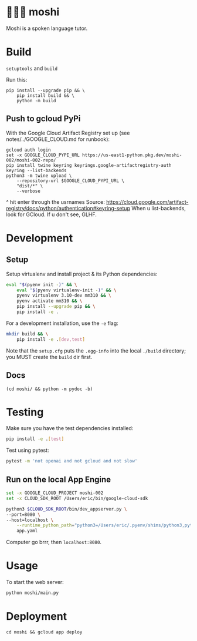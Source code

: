 # 🧑💬🤖 moshi
Moshi is a spoken language tutor.

# Build
`setuptools` and `build`

Run this:
```
pip install --upgrade pip && \
    pip install build && \
    python -m build
```

## Push to gcloud PyPi
With the Google Cloud Artifact Registry set up (see notes/../GOOGLE_CLOUD.md for runbook):
```fish
gcloud auth login
set -x GOOGLE_CLOUD_PYPI_URL https://us-east1-python.pkg.dev/moshi-002/moshi-002-repo/
pip install twine keyring keyrings.google-artifactregistry-auth
keyring --list-backends
python3 -m twine upload \
    --repository-url $GOOGLE_CLOUD_PYPI_URL \
    "dist/*" \
    --verbose
```
^ hit enter through the usrnames
Source: https://cloud.google.com/artifact-registry/docs/python/authentication#keyring-setup
When u list-backends, look for GCloud. If u don't see, GLHF.

# Development

## Setup

Setup virtualenv and install project & its Python dependencies:
```bash
eval "$(pyenv init -)" && \
    eval "$(pyenv virtualenv-init -)" && \
    pyenv virtualenv 3.10-dev mm310 && \
    pyenv activate mm310 && \
    pip install --upgrade pip && \
    pip install -e .
```

For a development installation, use the `-e` flag:
```sh
mkdir build && \
    pip install -e .[dev,test]
```
Note that the `setup.cfg` puts the `.egg-info` into the local `./build` directory; you MUST create the `build` dir first.

## Docs
```
(cd moshi/ && python -m pydoc -b)
```

# Testing
Make sure you have the test dependencies installed:
```bash
pip install -e .[test]
```

Test using pytest:
```bash
pytest -m 'not openai and not gcloud and not slow'
```

## Run on the local App Engine
```sh
set -x GOOGLE_CLOUD_PROJECT moshi-002
set -x CLOUD_SDK_ROOT /Users/eric/bin/google-cloud-sdk

python3 $CLOUD_SDK_ROOT/bin/dev_appserver.py \
--port=8080 \
--host=localhost \
    --runtime_python_path="python3=/Users/eric/.pyenv/shims/python3,python27=/Users/eric/.pyenv/shims/python2" \
    app.yaml
```
Computer go brrr, then `localhost:8080`.

# Usage

To start the web server:
```bash
python moshi/main.py
```

# Deployment
`cd moshi && gcloud app deploy`

